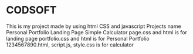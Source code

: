 # CODSOFT
This is my project made by using html CSS and javascript
Projects name
Personal Portfolio
Landing Page
Simple Calculator
page.css and html is for landing page
portfolio.css and html is for Personal Portfolio
1234567890.html, script.js, style.css is for calculator
